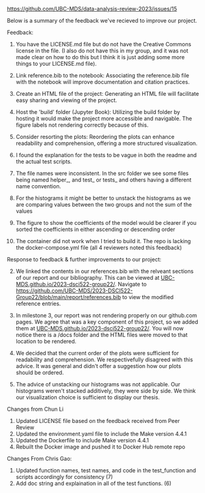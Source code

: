 https://github.com/UBC-MDS/data-analysis-review-2023/issues/15

Below is a summary of the feedback we've recieved to improve our project.

Feedback:
1. You have the LICENSE.md file but do not have the Creative Commons license in the file. (I also do not have this in my group, and it was not made clear on how to do this but I think it is just adding some more things to your LICENSE.md file).

2. Link reference.bib to the notebook: Associating the reference.bib file with the notebook will improve documentation and citation practices.

3. Create an HTML file of the project: Generating an HTML file will facilitate easy sharing and viewing of the project.

4. Host the 'build' folder (Jupyter Book): Utilizing the build folder by hosting it would make the project more accessible and navigable. The figure labels not rendering correctly because of this.

5. Consider resorting the plots: Reordering the plots can enhance readability and comprehension, offering a more structured visualization.

6. I found the explanation for the tests to be vague in both the readme and the actual test scripts.

7. The file names were inconsistent. In the src folder we see some files being named helper_, and test_ or tests_ and others having a different name convention.

8. For the histograms it might be better to unstack the histograms as we are comparing values between the two groups and not the sum of the values

9. The figure to show the coefficients of the model would be clearer if you sorted the coefficients in either ascending or descending order

10. The container did not work when I tried to build it.
The repo is lacking the docker-compose.yml file (all 4 reviewers noted this feedback)


Response to feedback & further improvements to our project:


2. We linked the contents in our references.bib with the relveant sections of our report and our bibliography. This can be viewed at
   [UBC-MDS.github.io/2023-dsci522-group22/](https://ubc-mds.github.io/2023-DSCI522-Group22/wine_color_classification_report.html).
   Navigate to https://github.com/UBC-MDS/2023-DSCI522-Group22/blob/main/report/references.bib to view the modified reference entries.
   
4. In milestone 3, our report was not rendering properly on our github.com pages. We agree that was a key component of this project, so we added them at
   [UBC-MDS.github.io/2023-dsci522-group22/](https://ubc-mds.github.io/2023-DSCI522-Group22/wine_color_classification_report.html). You will now notice there is a /docs folder and the HTML files were moved to that location to be rendered.
   
5. We decided that the current order of the plots were sufficient for readability and comprehension. We respectivefully disagreed with this advice. It was general 
   and didn't offer a suggestion how our plots should be ordered.
   
8. The advice of unstacking our histograms was not applicable. Our histograms weren't stacked additively, they were side by side. We think our visualization choice is sufficient to display our thesis.

Changes from Chun Li
1. Updated LICENSE file based on the feedback received from Peer Review
2. Updated the environment.yaml file to include the Make version 4.4.1
3. Updated the Dockerfile to include Make version 4.4.1
4. Rebuilt the Docker image and pushed it to Docker Hub remote repo

Changes From Chris Gao:
1. Updated function names, test names, and code in the test_function and scripts accordingly for consistency (7)
2. Add doc string and explaination in all of the test functions. (6)
